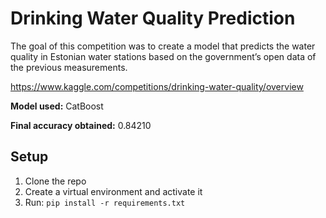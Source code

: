 # Drinking Water Quality Prediction

The goal of this competition was to create a model that predicts the water quality in Estonian water stations based on
the government’s open data of the previous measurements.

https://www.kaggle.com/competitions/drinking-water-quality/overview

**Model used:** CatBoost

**Final accuracy obtained:** 0.84210

## Setup

1. Clone the repo
2. Create a virtual environment and activate it
3. Run: `pip install -r requirements.txt`

